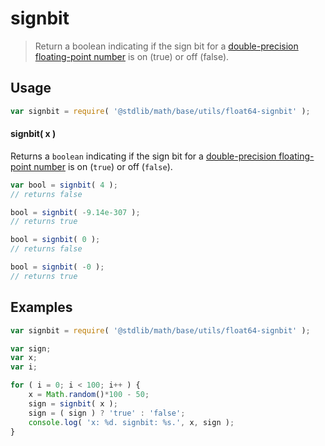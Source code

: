 signbit
===
> Return a boolean indicating if the sign bit for a [double-precision floating-point number][ieee754] is on (true) or off (false).


<!-- <usage> -->
## Usage

``` javascript
var signbit = require( '@stdlib/math/base/utils/float64-signbit' );
```

#### signbit( x )

Returns a `boolean` indicating if the sign bit for a [double-precision floating-point number][ieee754] is on (`true`) or off (`false`).

``` javascript
var bool = signbit( 4 );
// returns false

bool = signbit( -9.14e-307 );
// returns true

bool = signbit( 0 );
// returns false

bool = signbit( -0 );
// returns true
```
<!-- </usage> -->

<!-- <examples> -->
## Examples

``` javascript
var signbit = require( '@stdlib/math/base/utils/float64-signbit' );

var sign;
var x;
var i;

for ( i = 0; i < 100; i++ ) {
	x = Math.random()*100 - 50;
	sign = signbit( x );
	sign = ( sign ) ? 'true' : 'false';
	console.log( 'x: %d. signbit: %s.', x, sign );
}
```
<!-- </examples> -->

<!-- <links> -->
[ieee754]: https://en.wikipedia.org/wiki/IEEE_754-1985
<!-- </links> -->
